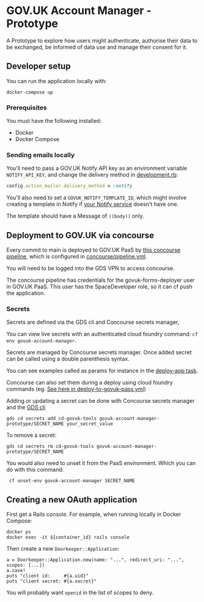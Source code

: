 # GOV.UK Account Manager - Prototype

A Prototype to explore how users might authenticate, authorise their data to be exchanged, be informed of data use and manage their consent for it.

## Developer setup

You can run the application locally with:

```
docker-compose up
```

### Prerequisites
You must have the following installed:
- Docker
- Docker Compose

### Sending emails locally

You'll need to pass a GOV.UK Notify API key as an environment variable
`NOTIFY_API_KEY`, and change the delivery method in [development.rb][]:

```ruby
config.action_mailer.delivery_method = :notify
```

You'll also need to set a `GOVUK_NOTIFY_TEMPLATE_ID`, which might involve
creating a template in Notify if [your Notify service][] doesn't have one.

The template should have a Message of `((body))` only.

[development.rb]: config/environments/development.rb
[your Notify service]: https://www.notifications.service.gov.uk/accounts

## Deployment to GOV.UK via concourse

Every commit to main is deployed to GOV.UK PaaS by [this concourse pipeline](https://cd.gds-reliability.engineering/teams/govuk-tools/pipelines/govuk-account-manager-prototype), which is configured in [concourse/pipeline.yml](/concourse/pipeline.yml).

You will need to be logged into the GDS VPN to access concourse.

The concourse pipeline has credentials for the govuk-forms-deployer user in GOV.UK PaaS. This user has the SpaceDeveloper role, so it can cf push the application.

### Secrets

Secrets are defined via the GDS cli and Concourse secrets manager,

You can view live secrets with an authenticated cloud foundry command:
`cf env govuk-account-manager`.

Secrets are managed by Concourse secrets manager.
Once added secret can be called using a double parenthesis syntax.

You can see examples called as params for instance in the [deploy-app task](https://github.com/alphagov/govuk-account-manager-prototype/blob/main/concourse/pipeline.yaml#L25).

Concourse can also set them during a deploy using cloud foundry commands (eg. [See here in deploy-to-govuk-pass.yml](https://github.com/alphagov/govuk-account-manager-prototype/blob/main/concourse/tasks/deploy-to-govuk-paas.yml#L48:L58))

Adding or updating a secret can be done with Concourse secrets manager and the [GDS cli](https://docs.publishing.service.gov.uk/manual/get-started.html#3-install-gds-tooling)

```
gds cd secrets add cd-govuk-tools govuk-account-manager-prototype/SECRET_NAME your_secret_value
```

To remove a secret:

```
gds cd secrets rm cd-govuk-tools govuk-account-manager-prototype/SECRET_NAME
```

You would also need to unset it from the PaaS environment. Which you can do with this command:

```
 cf unset-env govuk-account-manager SECRET_NAME
```

## Creating a new OAuth application

First get a Rails console.  For example, when running locally in Docker Compose:

```
docker ps
docker exec -it ${container_id} rails console
```

Then create a new `Doorkeeper::Application`:

```
a = Doorkeeper::Application.new(name: "...", redirect_uri: "...", scopes: [...])
a.save!
puts "client id:     #{a.uid}"
puts "client secret: #{a.secret}"
```

You will probably want `openid` in the list of scopes to deny.

